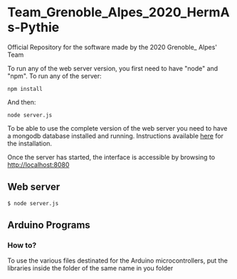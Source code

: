 # Team_Grenoble_Alpes_2020_HermAs-Pythie
Official Repository for the software made by the 2020 Grenoble_ Alpes' Team

To run any of the web server version, you first need to have "node" and "npm".
To run any of the server:
```
npm install
```
And then:
```
node server.js
```

To be able to use the complete version of the web server you need to have a mongodb database installed and running.
Instructions available [here](https://docs.mongodb.com/manual/administration/install-community/) for the installation.

Once the server has started, the interface is accessible by browsing to [http://localhost:8080](http://localhost:8080)

## Web server
```
$ node server.js
```

## Arduino Programs

### How to?

To use the various files destinated for the Arduino microcontrollers, put the libraries inside the folder of the same name in you folder
